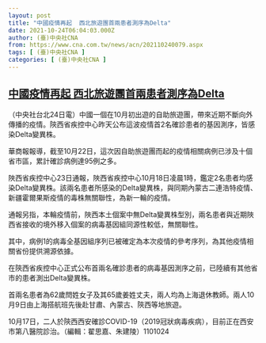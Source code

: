 ```yaml
---
layout: post
title: "中國疫情再起  西北旅遊團首兩患者測序為Delta"
date: 2021-10-24T06:04:03.000Z
author: (臺)中央社CNA
from: https://www.cna.com.tw/news/acn/202110240079.aspx
tags: [ (臺)中央社CNA ]
categories: [ (臺)中央社CNA ]
---
```

<!--1635055443000-->
[中國疫情再起  西北旅遊團首兩患者測序為Delta](https://www.cna.com.tw/news/acn/202110240079.aspx)
------

<div>
<div></div><div><p>（中央社台北24日電）中國一個在10月初出遊的自助旅遊團，帶來近期不斷向外傳播的疫情。陝西省疾控中心昨天公布這波疫情首2名確診患者的基因測序，皆感染Delta變異株。</p><p>華商報報導，截至10月22日，這次因自助旅遊團而起的疫情相關病例已涉及十個省市區，累計確診病例達95例之多。</p><p>陜西省疾控中心23日通報，陜西省疾控中心10月18日凌晨1時，鑑定2名患者均感染Delta變異株。該兩名患者所感染的Delta變異株，與同期內蒙古二連浩特疫情、新疆霍爾果斯疫情的毒株無關聯性，為新一輪的疫情。</p><p>通報另指，本輪疫情前，陜西本土個案中無Delta變異株型別，兩名患者與近期陜西省接收的境外移入個案的病毒基因組同源性較低，無關聯性。</p><p>其中，病例1的病毒全基因組序列已被確定為本次疫情的參考序列，為其他疫情相關省份提供溯源依據。</p><p>在陝西省疾控中心正式公布首兩名確診患者的病毒基因測序之前，已陸續有其他省市的患者測出Delta變異株。</p><p>首兩名患者為62歲閆姓女子及其65歲姜姓丈夫，兩人均為上海退休教師。兩人10月9日由上海搭航班先後赴甘肅、內蒙古、陝西等地旅遊。</p><p>10月17日，二人於陝西西安確診COVID-19（2019冠狀病毒疾病），目前正在西安市第八醫院診治。（編輯：翟思嘉、朱建陵）1101024</p></div>
</div>

